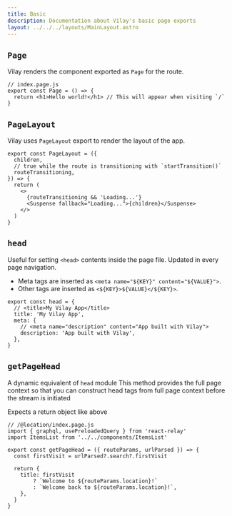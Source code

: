 ```yaml
---
title: Basic
description: Documentation about Vilay's basic page exports
layout: ../../../layouts/MainLayout.astro
---
```


## `Page`

Vilay renders the component exported as `Page` for the route.

```tsx
// index.page.js
export const Page = () => {
  return <h1>Hello world!</h1> // This will appear when visiting `/`
}
```

## `PageLayout`

Vilay uses `PageLayout` export to render the layout of the app.

```tsx
export const PageLayout = ({
  children,
  // true while the route is transitioning with `startTransition()`
  routeTransitioning,
}) => {
  return (
    <>
      {routeTransitioning && 'Loading...'}
      <Suspense fallback="Loading...">{children}</Suspense>
    </>
  )
}
```

## `head`

Useful for setting `<head>` contents inside the page file. Updated in every page navigation.

- Meta tags are inserted as `<meta name="${KEY}" content="${VALUE}">`.
- Other tags are inserted as `<${KEY}>${VALUE}</${KEY}>`.

```tsx
export const head = {
  // <title>My Vilay App</title>
  title: 'My Vilay App',
  meta: {
    // <meta name="description" content="App built with Vilay">
    description: 'App built with Vilay',
  },
}
```

## `getPageHead`

A dynamic equivalent of `head` module
This method provides the full page context so that you can construct head tags from full page context before the stream is initiated

Expects a return object like above

```tsx
// /@location/index.page.js
import { graphql, usePreloadedQuery } from 'react-relay'
import ItemsList from '../../components/ItemsList'

export const getPageHead = ({ routeParams, urlParsed }) => {
  const firstVisit = urlParsed?.search?.firstVisit

  return {
    title: firstVisit
        ? `Welcome to ${routeParams.location}!`
        : `Welcome back to ${routeParams.location}!`,
    },
  }
}

```
